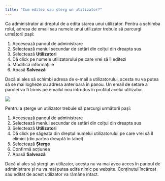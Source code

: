 ```yaml
---
title: "Cum editez sau șterg un utilizator?"
---
```


Ca administrator ai dreptul de a edita starea unui utilizator. Pentru a
schimba rolul, adresa de email sau numele unui utilizator trebuie să
parcurgi următorii pași:

1)  Accesează panoul de administrare
2)  Selectează meniul secundar de setări din colțul din dreapta sus
3)  Selectează **Utilizatori**
4)  Dă click pe numele utilizatorului pe care vrei să îl editezi
5)  Modifică informațiile
6)  Apasă **Salvează**

Dacă ai ales să schimbi adresa de e-mail a utilizatorului, acesta nu va
putea să se mai logheze cu adresa anterioară în panou. Un email de
setare a parolei va fi trimis pe emailul nou introdus în profilul acelui
utilizator.


<a href="/assets/help/004.png">
    <img src="/assets/help/004.png" />
</a>

Pentru a șterge un utilizator trebuie să parcurgi următorii pași:

1)  Accesează panoul de administrare
2)  Selectează meniul secundar de setări din colțul din dreapta sus
3)  Selectează **Utilizatori**
4)  Dă click pe săgeata din dreptul numelui utilizatorului pe care vrei
    să îl elimini (din partea dreaptă în tabel)
5)  Selectează **Șterge**
6)  Confirmă acțiunea
7)  Apasă **Salvează**

Dacă ai ales să ștergi un utilizator, acesta nu va mai avea acces în
panoul de administrare și nu va mai putea edita nimic pe website.
Conținutul încărcat sau editat de acest utilizator va rămâne intact.
